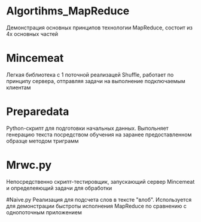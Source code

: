 # Algortihms_MapReduce
Демонстрация основных принципов технологии MapReduce, состоит из 4х основных частей

# Mincemeat
Легкая библиотека с 1 поточной реализацей Shuffle, работает по принципу сервера, отправляя задачи на выполнение подключаемым клиентам

# Preparedata
Python-скрипт для подготовки начальных данных. Выпольняет генерацию текста посредством обучения на заранее предоставленном образце методом триграмм

# Mrwc.py
Непосредственно скрипт-тестировщик, запускающий сервер Mincemeat и определеяющий задачи для обработки

#Naive.py
Реализация для подсчета слов в тексте "влоб". Используется для демонстрации быстроты исполнения MapReduce по сравнению с однопоточным приложением
